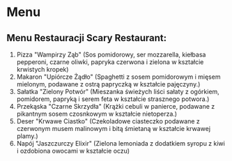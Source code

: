# Menu
## Menu Restauracji Scary Restaurant:

1. Pizza "Wampirzy Ząb"
    (Sos pomidorowy, ser mozzarella, kiełbasa pepperoni, czarne oliwki, papryka czerwona i zielona w kształcie krwistych kropek)
2. Makaron "Upiórcze Żądło"
   (Spaghetti z sosem pomidorowym i mięsem mielonym, podawane z ostrą papryczką w kształcie pajęczyny.)
4. Sałatka "Zielony Potwór"
   (Mieszanka świeżych liści sałaty z ogórkiem, pomidorem, papryką i serem feta w kształcie strasznego potwora.)
6. Przekąska "Czarne Skrzydła"
   (Krążki cebuli w panierce, podawane z pikantnym sosem czosnkowym w kształcie nietoperza.)
8. Deser "Krwawe Ciastko"
  (Czekoladowe ciasteczko podawane z czerwonym musem malinowym i bitą śmietaną w kształcie krwawej plamy.)
9. Napój "Jaszczurczy Elixir"
   (Zielona lemoniada z dodatkiem syropu z kiwi i ozdobiona owocami w kształcie oczu)
